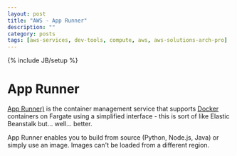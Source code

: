 ```yaml
---
layout: post
title: "AWS - App Runner"
description: ""
category: posts
tags: [aws-services, dev-tools, compute, aws, aws-solutions-arch-pro]
---
```

{% include JB/setup %}

# App Runner
[App Runner)](https://aws.amazon.com/apprunner/) is the container management service that supports [Docker](https://aws.amazon.com/docker/) containers on Fargate using a simplified interface - this is sort of like Elastic Beanstalk but... well... better. 

App Runner enables you to build from source (Python, Node.js, Java) or simply use an image. Images can't be loaded from a different region.